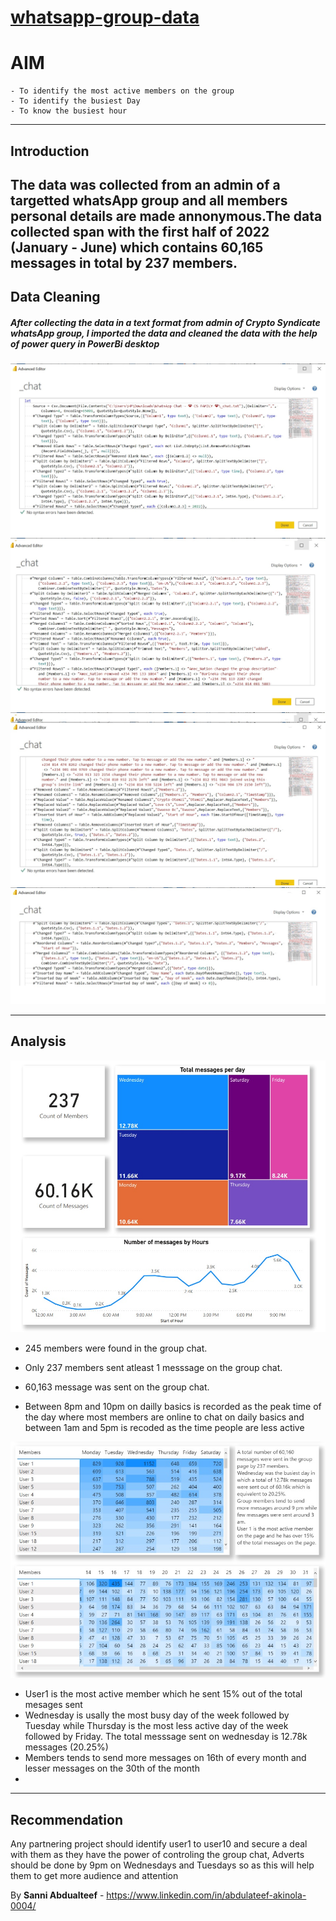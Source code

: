 # [whatsapp-group-data](https://latsan.github.io/whatsapp-group-data/)
# AIM
```
- To identify the most active members on the group
- To identify the busiest Day
- To know the busiest hour
```
---
## Introduction
The data was collected from an admin of a targetted whatsApp group and all members personal details are made annonymous.The data collected span with the first half of 2022 (January - June) which contains 60,165 messages in total by 237 members.
---
## Data Cleaning

##### After collecting the data in a text format from admin of Crypto Syndicate whatsApp group, I imported the data and cleaned the data with the help of power query in PowerBi desktop
![cleaning 1](Untitled1.jpg)
![cleaning 2](Untitled2.jpg)
![cleaning 3](Untitled3.jpg)
![cleaning 4](Untitle4.jpg)

---
## Analysis

![Analysis 1](analysis1.jpg)


- 245 members were found in the group chat.
- Only 237 members sent atleast 1 messsage on the group chat.
- 60,163 message was sent on the group chat.


- Between 8pm and 10pm on dailly basics is recorded as the peak time of the day where most members are online to chat 
on daily basics and between 1am and 5pm is recoded as the time people are less active

![Analysis2](analysis2.jpg)

- User1 is the most active member which he sent 15% out of the total mesages sent
- Wednesday is usally the most busy day of the week followed by Tuesday while Thursday is the most less active day 
of the week followed by Friday. The total messsage sent on wednesday is 12.78k messages (20.25%)
- Members tends to send more messages on 16th of every month and lesser messages on the 30th of the month
- 
---
## Recommendation

Any partnering project should identify user1 to user10 and secure a deal with them as they have the power of 
controling the group chat, Adverts should be done by 9pm on Wednesdays and Tuesdays so as this will help them 
to get more audience and attention

By **Sanni Abdualteef** - https://www.linkedin.com/in/abdulateef-akinola-0004/

